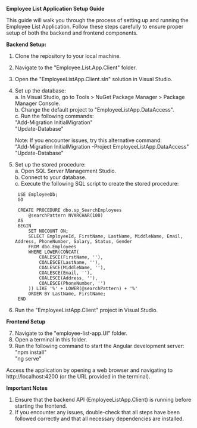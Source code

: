 ****Employee List Application Setup Guide****

This guide will walk you through the process of setting up and running the Employee List Application. 
Follow these steps carefully to ensure proper setup of both the backend and frontend components.

**Backend Setup:**
1. Clone the repository to your local machine.
2. Navigate to the "Employee.List.App.Client" folder.
3. Open the "EmployeeListApp.Client.sln" solution in Visual Studio.
4. Set up the database:\
    a. In Visual Studio, go to Tools > NuGet Package Manager > Package Manager Console.\
    b. Change the default project to "EmployeeListApp.DataAccess".\
    c. Run the following commands:\
        "Add-Migration InitialMigration"\
        "Update-Database"
   
    Note: If you encounter issues, try this alternative command:\
    "Add-Migration InitialMigration -Project EmployeeListApp.DataAccess"\
    "Update-Database"

6. Set up the stored procedure:\
    a. Open SQL Server Management Studio.\
    b. Connect to your database.\
    c. Execute the following SQL script to create the stored procedure:
   
        USE EmployeeDb;
        GO
        
        CREATE PROCEDURE dbo.sp_SearchEmployees
            @searchPattern NVARCHAR(100)
        AS
        BEGIN
            SET NOCOUNT ON;
            SELECT EmployeeId, FirstName, LastName, MiddleName, Email, Address, PhoneNumber, Salary, Status, Gender
            FROM dbo.Employees
            WHERE LOWER(CONCAT(
                COALESCE(FirstName, ''),
                COALESCE(LastName, ''),
                COALESCE(MiddleName, ''),
                COALESCE(Email, ''),
                COALESCE(Address, ''),
                COALESCE(PhoneNumber, '')
            )) LIKE '%' + LOWER(@searchPattern) + '%'
            ORDER BY LastName, FirstName;
        END

8. Run the "EmployeeListApp.Client" project in Visual Studio.

**Frontend Setup**

7. Navigate to the "employee-list-app.UI" folder.
8. Open a terminal in this folder.
9. Run the following command to start the Angular development server:\
   "npm install"\
   "ng serve"

Access the application by opening a web browser and navigating to http://localhost:4200 (or the URL provided in the terminal).

**Important Notes**
1. Ensure that the backend API (EmployeeListApp.Client) is running before starting the frontend.
2. If you encounter any issues, double-check that all steps have been followed correctly and that all necessary dependencies are installed.
